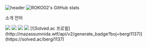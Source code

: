 ![header](https://capsule-render.vercel.app/api?type=wave&color=auto&height=300&section=header&text=Hello%20World&fontSize=90)
![ROKO02's GitHub stats](https://github-readme-stats.vercel.app/api?username=ROKO02&include_all_commits=true&show_icons=true&theme=radical&count_private=true)
<p></p>
소개
언어
<p></p>
<img src="https://img.shields.io/badge/javascript-F7DF1E?style=for-the-badge&logo=javascript&logoColor=white">
<img src="https://img.shields.io/badge/html5-E34F26?style=for-the-badge&logo=html5&logoColor=white">
<img src="https://img.shields.io/badge/css3-1572B6?style=for-the-badge&logo=css3&logoColor=white">
<img src="https://img.shields.io/badge/MySQL-4479A1?style=for-the-badge&logo=MySQL&logoColor=white">
[![Solved.ac 프로필](http://mazassumnida.wtf/api/v2/generate_badge?boj=bergi1137)](https://solved.ac/bergi1137)




<!--
**ROKO02/ROKO02** is a ✨ _special_ ✨ repository because its `README.md` (this file) appears on your GitHub profile.

Here are some ideas to get you started:

- 🔭 I’m currently working on ...
- 🌱 I’m currently learning ...
- 👯 I’m looking to collaborate on ...
- 🤔 I’m looking for help with ...
- 💬 Ask me about ...
- 📫 How to reach me: ...
- 😄 Pronouns: ...
- ⚡ Fun fact: ...
-->
